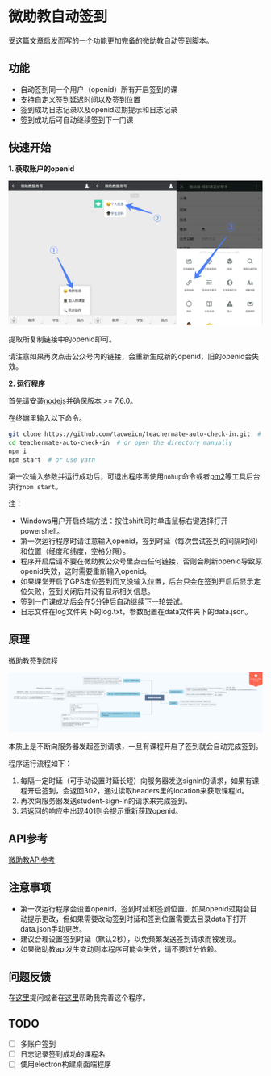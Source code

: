 # 微助教自动签到

受[这篇文章](https://morrieati.github.io/hacking-teachermate-v1/)启发而写的一个功能更加完备的微助教自动签到脚本。

## 功能

- 自动签到同一个用户（openid）所有开启签到的课
- 支持自定义签到延迟时间以及签到位置
- 签到成功日志记录以及openid过期提示和日志记录
- 签到成功后可自动继续签到下一门课

## 快速开始

**1. 获取账户的openid**

![获取账户openid](docs/guide.png)

提取所复制链接中的openid即可。

请注意如果再次点击公众号内的链接，会重新生成新的openid，旧的openid会失效。

**2. 运行程序**

首先请安装[nodejs](https://nodejs.org)并确保版本 >= 7.6.0。

在终端里输入以下命令。

```bash
git clone https://github.com/taoweicn/teachermate-auto-check-in.git  # or download zip
cd teachermate-auto-check-in  # or open the directory manually
npm i
npm start  # or use yarn
```
第一次输入参数并运行成功后，可退出程序再使用`nohup`命令或者[pm2](http://pm2.keymetrics.io/)等工具后台执行`npm start`。

注：

- Windows用户开启终端方法：按住shift同时单击鼠标右键选择打开powershell。
- 第一次运行程序时请注意输入openid，签到时延（每次尝试签到的间隔时间）和位置（经度和纬度，空格分隔）。
- 程序开启后请不要在微助教公众号里点击任何链接，否则会刷新openid导致原openid失效，这时需要重新输入openid。
- 如果课堂开启了GPS定位签到而又没输入位置，后台只会在签到开启后显示定位失败，签到关闭后并没有显示相关信息。
- 签到一门课成功后会在5分钟后自动继续下一轮尝试。
- 日志文件在log文件夹下的log.txt，参数配置在data文件夹下的data.json。

## 原理

微助教签到流程

![微助教签到流程](docs/teachermate_auto_check_in.png)

本质上是不断向服务器发起签到请求，一旦有课程开启了签到就会自动完成签到。

程序运行流程如下：

1. 每隔一定时延（可手动设置时延长短）向服务器发送signin的请求，如果有课程开启签到，会返回302，通过读取headers里的location来获取课程id。
2. 再次向服务器发送student-sign-in的请求来完成签到。
3. 若返回的响应中出现401则会提示重新获取openid。

## API参考

[微助教API参考](docs/teachermate_API_reference.md)

## 注意事项

- 第一次运行程序会设置openid，签到时延和签到位置，如果openid过期会自动提示更改，但如果需要改动签到时延和签到位置需要去目录data下打开data.json手动更改。
- 建议合理设置签到时延（默认2秒），以免频繁发送签到请求而被发现。
- 如果微助教api发生变动则本程序可能会失效，请不要过分依赖。

## 问题反馈

在[这里](https://github.com/taoweicn/teachermate-auto-check-in/issues)提问或者在[这里](https://github.com/taoweicn/teachermate-auto-check-in/pulls)帮助我完善这个程序。

## TODO

- [ ] 多账户签到
- [ ] 日志记录签到成功的课程名
- [ ] 使用electron构建桌面端程序
